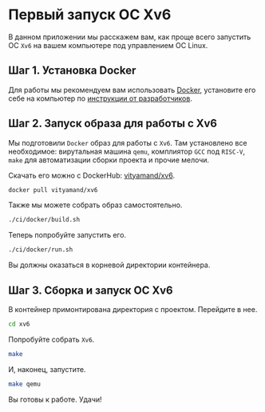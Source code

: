 # Первый запуск ОС Xv6

В данном приложении мы расскажем вам, как проще всего запустить ОС `Xv6` на
вашем компьютере под управлением ОС Linux.

## Шаг 1. Установка Docker

Для работы мы рекомендуем вам использовать [Docker][1], установите его себе на
компьютер по [инструкции от разработчиков][2].

## Шаг 2. Запуск образа для работы с Xv6

Мы подготовили `Docker` образ для работы с `Xv6`. Там установлено все
необходимое: вирутальная машина `qemu`, комплиятор `GCC` под `RISC-V`, `make`
для автоматизации сборки проекта и прочие мелочи.

Скачать его можно с DockerHub: [vityamand/xv6][3].

```bash
docker pull vityamand/xv6
```

Также мы можете собрать образ самостоятельно.

```bash
./ci/docker/build.sh
```

Теперь попробуйте запустить его.

```bash
./ci/docker/run.sh
```

Вы должны оказаться в корневой директории контейнера.

## Шаг 3. Сборка и запуск ОС Xv6

В контейнер примонтирована директория с проектом. Перейдите в нее.

```bash
cd xv6
```

Попробуйте собрать `Xv6`.

```bash
make
```

И, наконец, запустите.

```bash
make qemu
```

Вы готовы к работе. Удачи!

[1]: https://www.docker.com/
[2]: https://docs.docker.com/engine/install/
[3]: https://hub.docker.com/repository/docker/vityamand/xv6/general
